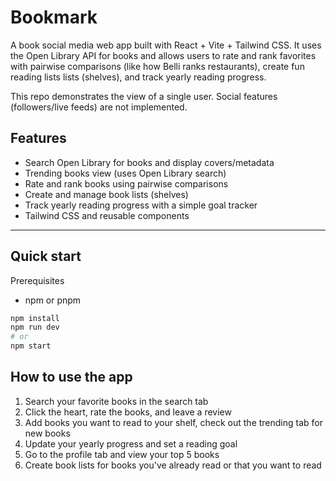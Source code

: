 # Bookmark 

A book social media web app built with React + Vite + Tailwind CSS. It uses the Open Library API for books and allows users to rate and rank favorites with pairwise comparisons (like how Belli ranks restaurants), create fun reading lists lists (shelves), and track yearly reading progress.

This repo demonstrates the view of a single user. Social features (followers/live feeds) are not implemented.

## Features

- Search Open Library for books and display covers/metadata
- Trending books view (uses Open Library search)
- Rate and rank books using pairwise comparisons
- Create and manage book lists (shelves)
- Track yearly reading progress with a simple goal tracker
- Tailwind CSS and reusable components

---

## Quick start

Prerequisites
- npm or pnpm

```bash
npm install
npm run dev
# or
npm start
```
## How to use the app
1. Search your favorite books in the search tab
2. Click the heart, rate the books, and leave a review
3. Add books you want to read to your shelf, check out the trending tab for new books
4. Update your yearly progress and set a reading goal
5. Go to the profile tab and view your top 5 books
6. Create book lists for books you've already read or that you want to read

